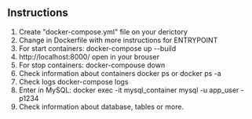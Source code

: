 ## Instructions

1. Create "docker-compose.yml" file on your derictory
2. Change in Dockerfile with more instructions for ENTRYPOINT
3. For start containers: 
                        docker-compose up --build
4. http://localhost:8000/ open in your brouser
5. For stop containers:
                        docker-compouse down
6. Check information about containers docker ps or docker ps -a
7. Check logs docker-compose logs
8. Enter in MySQL:
                  docker exec -it mysql_container mysql -u app_user -p1234
9. Check information about database, tables or more.

                  
                  